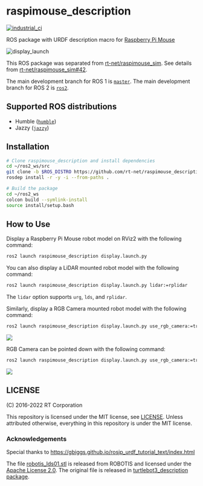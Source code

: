 # raspimouse_description

[![industrial_ci](https://github.com/rt-net/raspimouse_description/actions/workflows/industrial_ci.yml/badge.svg?branch=ros2)](https://github.com/rt-net/raspimouse_description/actions/workflows/industrial_ci.yml)

ROS package with URDF description macro for [Raspberry Pi Mouse](https://rt-net.jp/products/raspberrypimousev3/)

![display_launch](https://rt-net.github.io/images/raspberry-pi-mouse/display_launch.png)

This ROS package was separated from [rt-net/raspimouse_sim](https://github.com/rt-net/raspimouse_sim).
See details from [rt-net/raspimouse_sim#42](https://github.com/rt-net/raspimouse_sim/pull/42).

The main development branch for ROS 1 is [`master`](https://github.com/rt-net/raspimouse_description/tree/master).
The main development branch for ROS 2 is [`ros2`](https://github.com/rt-net/raspimouse_description/tree/ros2).

## Supported ROS distributions

- Humble ([`humble`](https://github.com/rt-net/raspimouse_description/tree/humble))
- Jazzy ([`jazzy`](https://github.com/rt-net/raspimouse_description/tree/jazzy))

## Installation

```sh
# Clone raspimouse_description and install dependencies
cd ~/ros2_ws/src
git clone -b $ROS_DISTRO https://github.com/rt-net/raspimouse_description
rosdep install -r -y -i --from-paths .

# Build the package
cd ~/ros2_ws
colcon build --symlink-install
source install/setup.bash
```

## How to Use

Display a Raspberry Pi Mouse robot model on RViz2 with the following command:

```sh
ros2 launch raspimouse_description display.launch.py
```

You can also display a LiDAR mounted robot model with the following command:

```sh
ros2 launch raspimouse_description display.launch.py lidar:=rplidar
```

The `lidar` option supports `urg`, `lds`, and `rplidar`.

Similarly, display a RGB Camera mounted robot model with the following command:

```sh
ros2 launch raspimouse_description display.launch.py use_rgb_camera:=true
```
![](https://rt-net.github.io/images/raspberry-pi-mouse/mouse_with_rgb_camera.png)

RGB Camera can be pointed down with the following command:

```sh
ros2 launch raspimouse_description display.launch.py use_rgb_camera:=true camera_downward:=true
```

![](https://rt-net.github.io/images/raspberry-pi-mouse/mouse_with_rgb_camera_downward.png)


## LICENSE

(C) 2016-2022 RT Corporation

This repository is licensed under the MIT license, see [LICENSE](./LICENSE).
Unless attributed otherwise, everything in this repository is under the MIT license.

### Acknowledgements

Special thanks to https://gbiggs.github.io/rosjp_urdf_tutorial_text/index.html

The file [robotis_lds01.stl](./meshes/stl/robotis_lds01.stl) is released from ROBOTIS and licensed under the [Apache License 2.0](https://github.com/ROBOTIS-GIT/turtlebot3/blob/a3c515b350a752b93ed8de4a009442e80e9d787d/LICENSE).
The original file is released in [turtlebot3_description package](https://github.com/ROBOTIS-GIT/turtlebot3/blob/a3c515b350a752b93ed8de4a009442e80e9d787d/turtlebot3_description/meshes/sensors/lds.stl).
